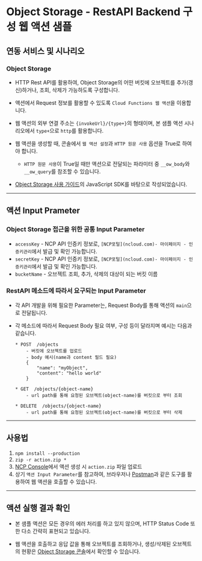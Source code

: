 # Object Storage - RestAPI Backend 구성 웹 액션 샘플
## 연동 서비스 및 시나리오
### Object Storage
+ HTTP Rest API를 활용하여, Object Storage의 어떤 버킷에 오브젝트를 추가(갱신)하거나, 조회, 삭제가 가능하도록 구성합니다.

+ 액션에서 Request 정보를 활용할 수 있도록 `Cloud Functions 웹 액션`을 이용합니다.

+ 웹 액션의 외부 연결 주소는 `{invokeUrl}/{type+}`의 형태이며, 본 샘플 액션 시나리오에서 `type+`으로 `http`를 활용합니다.

+ 웹 액션을 생성할 때, 콘솔에서 `웹 액션 설정`과 `HTTP 원문 사용` 옵션을 True로 하여야 합니다.
  + `HTTP 원문 사용`이 True일 때만 액션으로 전달되는 파라미터 중 `__ow_body`와 `__ow_query`를 참조할 수 있습니다.  

+ [Object Storage 사용 가이드](https://guide.ncloud-docs.com/docs/storage-storage-8-4)의 JavaScript SDK를 바탕으로 작성되었습니다.

---
## 액션 Input Prameter
### Object Storage 접근을 위한 공통 Input Parameter
+ `accessKey` - NCP API 인증키 정보로, `[NCP포털](ncloud.com)- 마이페이지 - 인증키관리`에서 발급 및 확인 가능합니다.
+ `secretKey` - NCP API 인증키 정보로, `[NCP포털](ncloud.com)- 마이페이지 - 인증키관리`에서 발급 및 확인 가능합니다.
+ `bucketName` - 오브젝트 조회, 추가, 삭제의 대상이 되는 버킷 이름

### RestAPI 메소드에 따라서 요구되는 Input Parameter
+ 각 API 개발을 위해 필요한 Parameter는, Request Body를 통해 액션의 `main`으로 전달됩니다.
+ 각 메소드에 따라서 Request Body 필요 여부, 구성 등이 달라지며 예시는 다음과 같습니다.

    ```
    * POST  /objects
        - 버킷에 오브젝트를 업로드
        - body 예시(name과 content 필드 필요)
        {
            "name": "myObject",
            "content": "hello world"
        }

    * GET  /objects/{object-name}
        - url path를 통해 요청된 오브젝트(object-name)를 버킷으로 부터 조회

    * DELETE  /objects/{object-name}
        - url path를 통해 요청된 오브젝트(object-name)를 버킷으로 부터 삭제
    ```
  
---
## 사용법
1. `npm install --production`
2. `zip -r action.zip *`
3. [NCP Console](console.ncloud.com)에서 액션 생성 시 `action.zip` 파일 업로드
4. 상기 `액션 Input Parameter`를 참고하여, 브라우저나 [Postman](https://www.postman.com)과 같은 도구를 활용하여 웹 액션을 호출할 수 있습니다.

---
## 액션 실행 결과 확인
+ 본 샘플 액션은 모든 경우의 에러 처리를 하고 있지 않으며, HTTP Status Code 또한 다소 간략히 표현되고 있습니다.

+ 웹 액션을 호출하고 응답 값을 통해 오브젝트를 조회하거나, 생성/삭제된 오브젝트의 현황은 [Object Storage 콘솔](https://console.ncloud.com/objectStorage/objectStorageList)에서 확인할 수 있습니다.